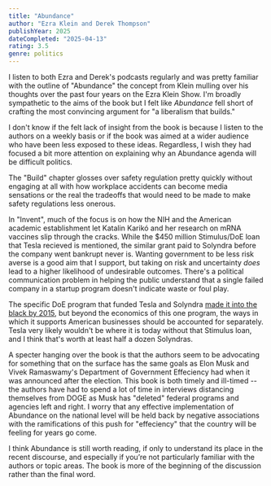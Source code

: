```yaml
---
title: "Abundance"
author: "Ezra Klein and Derek Thompson"
publishYear: 2025
dateCompleted: "2025-04-13"
rating: 3.5
genre: politics
---
```


I listen to both Ezra and Derek's podcasts regularly and was pretty familiar with the
outline of "Abundance" the concept from Klein mulling over his thoughts over the past four
years on the Ezra Klein Show. I'm broadly sympathetic to the aims of the book but I felt
like _Abundance_ fell short of crafting the most convincing argument for "a liberalism
that builds."

I don't know if the felt lack of insight from the book is because I listen to the authors
on a weekly basis or if the book was aimed at a wider audience who have been less exposed
to these ideas. Regardless, I wish they had focused a bit more attention on explaining why
an Abundance agenda will be difficult politics.

The "Build" chapter glosses over safety regulation pretty quickly without engaging at all
with how workplace accidents can become media sensations or the real the tradeoffs that
would need to be made to make safety regulations less onerous.

In "Invent", much of the focus is on how the NIH and the American academic establishment
let Katalin Karikó and her research on mRNA vaccines slip through the cracks. While the
$450 million Stimulus/DoE loan that Tesla recieved is mentioned, the similar grant paid to
Solyndra before the company went bankrupt never is. Wanting government to be less risk
averse is a good aim that I support, but taking on risk and uncertainty _does_ lead to a
higher likelihood of undesirable outcomes. There's a political communication problem in
helping the public understand that a single failed company in a startup program doesn't
indicate waste or foul play.

The specific DoE program that funded Tesla and Solyndra [made it into the black by
2015](https://archive.is/RpDqC), but beyond the economics of this one program, the ways in
which it supports American businesses should be accounted for separately. Tesla very
likely wouldn't be where it is today without that Stimulus loan, and I think that's worth
at least half a dozen Solyndras.

A specter hanging over the book is that the authors seem to be advocating for something
that on the surface has the same goals as Elon Musk and Vivek Ramaswamy's Department of
Government Effeciency had when it was announced after the election. This book is both
timely and ill-timed -- the authors have had to spend a lot of time in interviews
distancing themselves from DOGE as Musk has "deleted" federal programs and agencies left
and right. I worry that any effective implementation of Abundance on the national level
will be held back by negative associations with the ramifications of this push for
"effeciency" that the country will be feeling for years go come.

I think Abundance is still worth reading, if only to understand its place in the recent
discourse, and especially if you’re not particularly familiar with the authors or topic
areas. The book is more of the beginning of the discussion rather than the final word.

